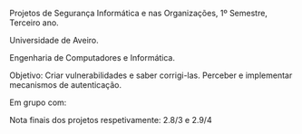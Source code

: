 Projetos de Segurança Informática e nas Organizações, 1º Semestre, Terceiro ano.

Universidade de Aveiro.

Engenharia de Computadores e Informática.

Objetivo: Criar vulnerabilidades e saber corrigi-las. Perceber e implementar mecanismos de autenticação. 

Em grupo com: 

Nota finais dos projetos respetivamente: 2.8/3 e 2.9/4
